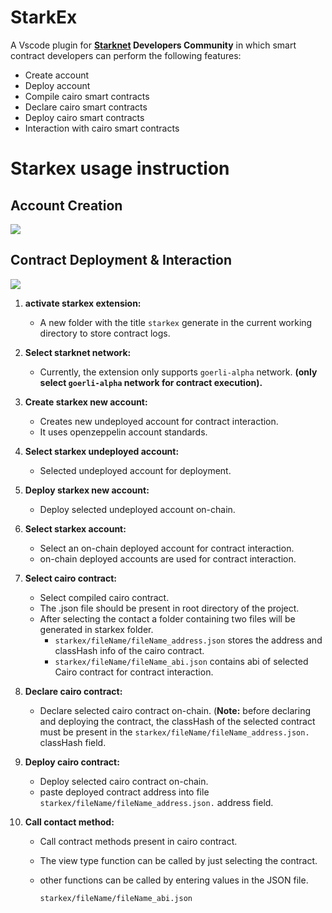 # StarkEx

A Vscode plugin for **[Starknet](https://www.starknet.io/en) Developers Community** in which smart contract developers can perform the following features:

- Create account
- Deploy account
- Compile cairo smart contracts
- Declare cairo smart contracts
- Deploy cairo smart contracts
- Interaction with cairo smart contracts

# Starkex usage instruction

## Account Creation
![](https://i.imgur.com/Ru2WySz.gif)



## Contract Deployment & Interaction
![](https://i.imgur.com/9Zd6XWF.gif)



1. **activate starkex extension:** 
    - A new folder with the title `starkex` generate in the current working directory to store contract logs.
    
2. **Select starknet network:**
    - Currently, the extension only supports `goerli-alpha` network. **(only select `goerli-alpha` network for contract execution).**
3. **Create starkex new account:**
    - Creates new undeployed account for contract interaction.
    - It uses openzeppelin account standards.
4. **Select starkex undeployed account:**
    - Selected undeployed account for deployment.
5. **Deploy starkex new account:**
    - Deploy selected undeployed account on-chain.
6. **Select starkex account:**
    - Select an on-chain deployed account for contract interaction.
    - on-chain deployed accounts are used for contract interaction.
7. **Select cairo contract:**
    - Select compiled cairo contract.
    - The .json file should be present in root directory of the project.
    - After selecting the contact a folder containing two files will be generated in starkex folder.
        - `starkex/fileName/fileName_address.json` stores the address and classHash info of the cairo contract.
        - `starkex/fileName/fileName_abi.json` contains abi of selected Cairo contract for contract interaction.
8. **Declare cairo contract:**
    - Declare selected cairo contract on-chain. (**Note:** before declaring and deploying the contract, the classHash of the selected contract must be present in the `starkex/fileName/fileName_address.json.` classHash field.
9. **Deploy cairo contract:**
    - Deploy selected cairo contract on-chain.
    - paste deployed contract address into file `starkex/fileName/fileName_address.json.`  address field.
10. **Call contact method:**
    - Call contract methods present in cairo contract.
    - The view type function can be called by just selecting the contract.
    - other functions can be called by entering values in the JSON file.
        
        `starkex/fileName/fileName_abi.json`

